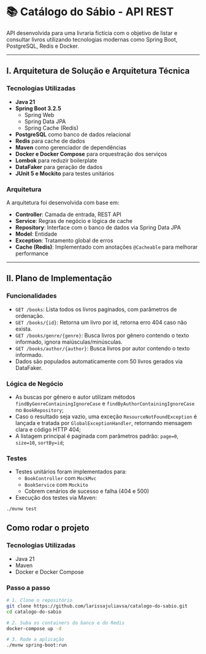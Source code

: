 # 📚 Catálogo do Sábio - API REST

API desenvolvida para uma livraria fictícia com o objetivo de listar e consultar livros utilizando tecnologias modernas como Spring Boot, PostgreSQL, Redis e Docker.

---

## I. Arquitetura de Solução e Arquitetura Técnica

### Tecnologias Utilizadas

- **Java 21**
- **Spring Boot 3.2.5**
    - Spring Web
    - Spring Data JPA
    - Spring Cache (Redis)
- **PostgreSQL** como banco de dados relacional
- **Redis** para cache de dados
- **Maven** como gerenciador de dependências
- **Docker e Docker Compose** para orquestração dos serviços
- **Lombok** para reduzir boilerplate
- **DataFaker** para geração de dados
- **JUnit 5 e Mockito** para testes unitários

### Arquitetura

A arquitetura foi desenvolvida com base em:

- **Controller**: Camada de entrada, REST API
- **Service**: Regras de negócio e lógica de cache
- **Repository**: Interface com o banco de dados via Spring Data JPA
- **Model**: Entidade
- **Exception**: Tratamento global de erros
- **Cache (Redis)**: Implementado com anotações `@Cacheable` para melhorar performance

---

## II. Plano de Implementação

### Funcionalidades

- `GET /books`: Lista todos os livros paginados, com parâmetros de ordenação.
- `GET /books/{id}`: Retorna um livro por id, retorna erro 404 caso não exista.
- `GET /books/genre/{genre}`: Busca livros por gênero contendo o texto informado, ignora maiúsculas/minúsculas.
- `GET /books/author/{author}`: Busca livros por autor contendo o texto informado.
- Dados são populados automaticamente com 50 livros gerados via DataFaker.

### Lógica de Negócio

- As buscas por gênero e autor utilizam métodos `findByGenreContainingIgnoreCase` e `findByAuthorContainingIgnoreCase` no `BookRepository`;
- Caso o resultado seja vazio, uma exceção `ResourceNotFoundException` é lançada e tratada por `GlobalExceptionHandler`, retornando mensagem clara e código HTTP 404;
- A listagem principal é paginada com parâmetros padrão: `page=0`, `size=10`, `sortBy=id`;

### Testes

- Testes unitários foram implementados para:
    - `BookController` com `MockMvc`
    - `BookService` com `Mockito`
    - Cobrem cenários de sucesso e falha (404 e 500)
- Execução dos testes via Maven:

```bash
./mvnw test
```

## Como rodar o projeto

### Tecnologias Utilizadas
- Java 21
- Maven
- Docker e Docker Compose

### Passo a passo

```bash
# 1. Clone o repositório
git clone https://github.com/larissajuliavsa/catalogo-do-sabio.git
cd catalogo-do-sabio

# 2. Suba os containers do banco e do Redis
docker-compose up -d

# 3. Rode a aplicação
./mvnw spring-boot:run
```